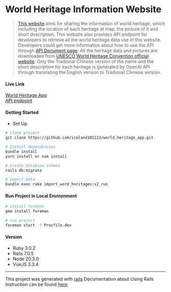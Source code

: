 # World Heritage Information Website

> [This website](https://world-heritage-app.fly.dev/) aims for sharing the information of world heritage, which including the location of each heritage at map, the picture of it and short description. This website also provides API endpoint for developers to retrieve all the world heritage data use in this website. Developers could get more information about how to use the API through [API Document page](https://world-heritage-app.fly.dev/api_docs/index). All the heritage data and pictures are downloaded from [UNESCO World Heritage Convention official website](https://whc.unesco.org/en/list/?order=year&mode=list). Only the Tradional Chinese version of the name and the short description for each heritage is generated by OpenAI API through translating the English version to Tradional Chinese version.

#### Live Link
[World Heritage App](https://world-heritage-app.fly.dev/)  
[API endpoint](https://world-heritage-app.fly.dev/public/api/v1/heritages)


#### Getting Started
* Set Up
``` bash
# clone project
git clone https://github.com/iceland101113/world_heritage_app.git

# Install dependencies
bundle install
yarn install or nvm install

# Create database schema
rails db:migrate

# Import Data
bundle exec rake import_word_heritages:v2_run
```

#### Run Project in Local Environment
``` bash
# install foreman
gem install foreman

# run project
foreman start -f Procfile.dev

```


#### Version
* Ruby 3.0.2
* Rails 7.0.5
* Node 20.3.0
* VueJS 3.3.4

---
This project was generated with [rails](https://github.com/rails/rails)
Documentation about Using Rails Instruction can be found [here](https://guides.rubyonrails.org/).
